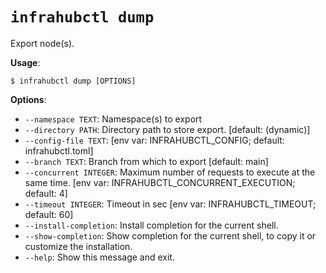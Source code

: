 # `infrahubctl dump`

Export node(s).

**Usage**:

```console
$ infrahubctl dump [OPTIONS]
```

**Options**:

* `--namespace TEXT`: Namespace(s) to export
* `--directory PATH`: Directory path to store export.  [default: (dynamic)]
* `--config-file TEXT`: [env var: INFRAHUBCTL_CONFIG; default: infrahubctl.toml]
* `--branch TEXT`: Branch from which to export  [default: main]
* `--concurrent INTEGER`: Maximum number of requests to execute at the same time.  [env var: INFRAHUBCTL_CONCURRENT_EXECUTION; default: 4]
* `--timeout INTEGER`: Timeout in sec  [env var: INFRAHUBCTL_TIMEOUT; default: 60]
* `--install-completion`: Install completion for the current shell.
* `--show-completion`: Show completion for the current shell, to copy it or customize the installation.
* `--help`: Show this message and exit.
